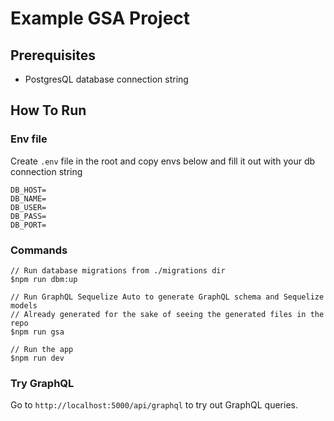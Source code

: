 # Example GSA Project

## Prerequisites

- PostgresQL database connection string

## How To Run

### Env file

Create `.env` file in the root and copy envs below and fill it out with your db connection string

```
DB_HOST=
DB_NAME=
DB_USER=
DB_PASS=
DB_PORT=
```

### Commands

```
// Run database migrations from ./migrations dir
$npm run dbm:up

// Run GraphQL Sequelize Auto to generate GraphQL schema and Sequelize models
// Already generated for the sake of seeing the generated files in the repo
$npm run gsa

// Run the app
$npm run dev
```

### Try GraphQL

Go to `http://localhost:5000/api/graphql` to try out GraphQL queries.
